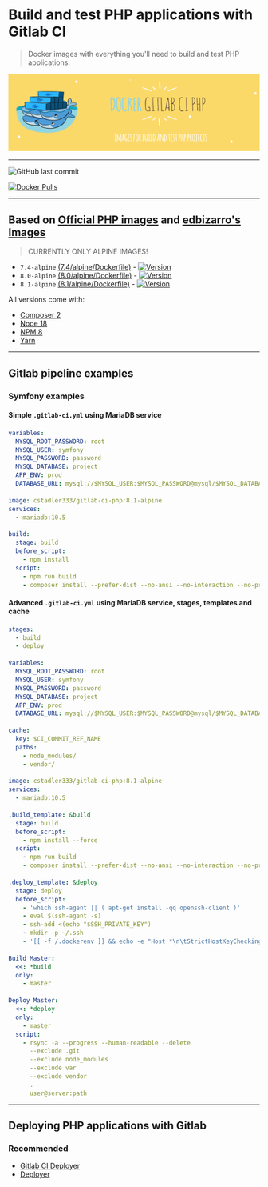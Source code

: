 # Build and test PHP applications with Gitlab CI

> Docker images with everything you'll need to build and test PHP applications.

![Logo](https://raw.githubusercontent.com/cstadler333/gitlab-ci-php/master/gitlab-ci-php.png)

---

![GitHub last commit](https://img.shields.io/github/last-commit/cstadler333/gitlab-ci-php.svg?style=for-the-badge&logo=git)

[![Docker Pulls](https://img.shields.io/docker/pulls/cstadler333/gitlab-ci-php.svg?style=for-the-badge&logo=docker)](https://hub.docker.com/r/cstadler333/gitlab-ci-php/)

---

## Based on [Official PHP images](https://hub.docker.com/_/php/) and [edbizarro's Images](https://github.com/edbizarro/gitlab-ci-pipeline-php)

> CURRENTLY ONLY ALPINE IMAGES!

- `7.4-alpine` [(7.4/alpine/Dockerfile)](https://github.com/cstadler333/gitlab-ci-php/blob/master/php/7.4/alpine/Dockerfile) - [![Version](https://img.shields.io/docker/v/cstadler333/gitlab-ci-php/7.4-alpine?style=for-the-badge&logo=docker)](https://hub.docker.com/r/cstadler333/gitlab-ci-php/tags?name=7.4-alpine)
- `8.0-alpine` [(8.0/alpine/Dockerfile)](https://github.com/cstadler333/gitlab-ci-php/blob/master/php/8.0/alpine/Dockerfile) - [![Version](https://img.shields.io/docker/v/cstadler333/gitlab-ci-php/8.0-alpine?style=for-the-badge&logo=docker)](https://hub.docker.com/r/cstadler333/gitlab-ci-php/tags?name=8.0-alpine)
- `8.1-alpine` [(8.1/alpine/Dockerfile)](https://github.com/cstadler333/gitlab-ci-php/blob/master/php/8.1/alpine/Dockerfile) - [![Version](https://img.shields.io/docker/v/cstadler333/gitlab-ci-php/8.1-alpine?style=for-the-badge&logo=docker)](https://hub.docker.com/r/cstadler333/gitlab-ci-php/tags?name=8.1-alpine)

All versions come with:
- [Composer 2](https://getcomposer.org/)
- [Node 18](https://nodejs.org/en/)
- [NPM 8](https://www.npmjs.com/)
- [Yarn](https://yarnpkg.com)

---

## Gitlab pipeline examples

### Symfony examples

#### Simple `.gitlab-ci.yml` using MariaDB service

```yaml
variables:
  MYSQL_ROOT_PASSWORD: root
  MYSQL_USER: symfony
  MYSQL_PASSWORD: password
  MYSQL_DATABASE: project
  APP_ENV: prod
  DATABASE_URL: mysql://$MYSQL_USER:$MYSQL_PASSWORD@mysql/$MYSQL_DATABASE

image: cstadler333/gitlab-ci-php:8.1-alpine
services:
  - mariadb:10.5

build:
  stage: build
  before_script:
    - npm install
  script:
    - npm run build
    - composer install --prefer-dist --no-ansi --no-interaction --no-progress
```

#### Advanced `.gitlab-ci.yml` using MariaDB service, stages, templates and cache

```yaml
stages:
  - build
  - deploy

variables:
  MYSQL_ROOT_PASSWORD: root
  MYSQL_USER: symfony
  MYSQL_PASSWORD: password
  MYSQL_DATABASE: project
  APP_ENV: prod
  DATABASE_URL: mysql://$MYSQL_USER:$MYSQL_PASSWORD@mysql/$MYSQL_DATABASE

cache:
  key: $CI_COMMIT_REF_NAME
  paths:
    - node_modules/
    - vendor/

image: cstadler333/gitlab-ci-php:8.1-alpine
services:
  - mariadb:10.5

.build_template: &build
  stage: build
  before_script:
    - npm install --force
  script:
    - npm run build
    - composer install --prefer-dist --no-ansi --no-interaction --no-progress

.deploy_template: &deploy
  stage: deploy
  before_script:
    - 'which ssh-agent || ( apt-get install -qq openssh-client )'
    - eval $(ssh-agent -s)
    - ssh-add <(echo "$SSH_PRIVATE_KEY")
    - mkdir -p ~/.ssh
    - '[[ -f /.dockerenv ]] && echo -e "Host *\n\tStrictHostKeyChecking no\n\n" > ~/.ssh/config'

Build Master:
  <<: *build
  only:
    - master

Deploy Master:
  <<: *deploy
  only:
    - master
  script:
    - rsync -a --progress --human-readable --delete
      --exclude .git
      --exclude node_modules
      --exclude var
      --exclude vendor
      .
      user@server:path
```

---

## Deploying PHP applications with Gitlab

### Recommended

- [Gitlab CI Deployer](https://github.com/cstadler333/gitlab-ci-deployer)
- [Deployer](https://deployer.org/docs/7.x/recipe/symfony)
